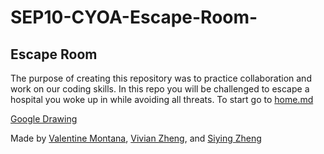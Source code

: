 # SEP10-CYOA-Escape-Room-
## Escape Room 

The purpose of creating this repository was to practice collaboration and work on our coding skills. In this repo you will be challenged to escape a hospital you woke up in while avoiding all threats. To start go to [home.md](home.md) 

[Google Drawing](https://docs.google.com/drawings/d/1Ye-TPvRX_4i4__fhzMDuNdx-Hp6ot7tnPTyAnoDwMYU/edit)

Made by [Valentine Montana](https://github.com/paigem1972), [Vivian Zheng](https://github.com/vivianz7319), and [Siying Zheng](https://github.com/siyingz3984)

